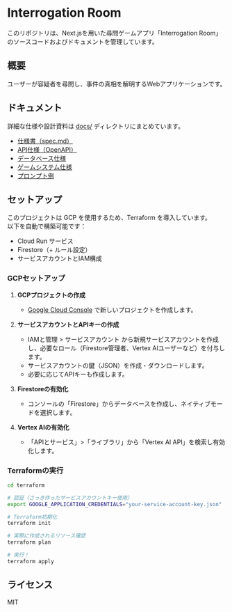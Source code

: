 # Interrogation Room

このリポジトリは、Next.jsを用いた尋問ゲームアプリ「Interrogation Room」のソースコードおよびドキュメントを管理しています。

## 概要

ユーザーが容疑者を尋問し、事件の真相を解明するWebアプリケーションです。

## ドキュメント

詳細な仕様や設計資料は [docs/](./docs/) ディレクトリにまとめています。

- [仕様書（spec.md）](./docs/spec.md)
- [API仕様（OpenAPI）](./docs/api/openapi.yml)
- [データベース仕様](./docs/db/firestore.md)
- [ゲームシステム仕様](./docs/game/game_system.md)
- [プロンプト例](./docs/game/prompts/system.md)

## セットアップ

このプロジェクトは GCP を使用するため、Terraform を導入しています。  
以下を自動で構築可能です：

- Cloud Run サービス
- Firestore（+ ルール設定）
- サービスアカウントとIAM構成

### GCPセットアップ

1. **GCPプロジェクトの作成**
   - [Google Cloud Console](https://console.cloud.google.com/) で新しいプロジェクトを作成します。

2. **サービスアカウントとAPIキーの作成**
   - IAMと管理 > サービスアカウント から新規サービスアカウントを作成し、必要なロール（Firestore管理者、Vertex AIユーザーなど）を付与します。
   - サービスアカウントの鍵（JSON）を作成・ダウンロードします。
   - 必要に応じてAPIキーも作成します。

3. **Firestoreの有効化**
   - コンソールの「Firestore」からデータベースを作成し、ネイティブモードを選択します。

4. **Vertex AIの有効化**
   - 「APIとサービス」>「ライブラリ」から「Vertex AI API」を検索し有効化します。

### Terraformの実行

```bash
cd terraform

# 認証（さっき作ったサービスアカウントキー使用）
export GOOGLE_APPLICATION_CREDENTIALS="your-service-account-key.json"

# Terraform初期化
terraform init

# 実際に作成されるリソース確認
terraform plan

# 実行！
terraform apply
```

## ライセンス

MIT
